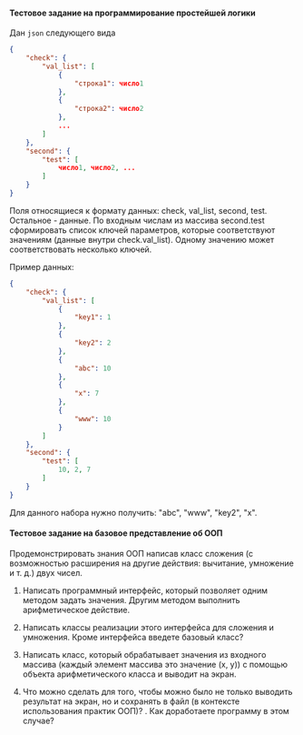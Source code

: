 #### Тестовое задание на программирование простейшей логики

Дан `json` следующего вида

```json
{
    "check": {
        "val_list": [
            {
				"строка1": число1
            },
            {
				"строка2": число2
            },
			...          
        ]
    },
    "second": {
        "test": [
            число1, число2, ...
        ]
    }
}
```

Поля относящиеся к формату данных: check, val_list, second, test. Остальное - данные. По входным числам из массива second.test сформировать список ключей параметров, которые соответствуют значениям (данные внутри check.val_list). Одному значению может соответствовать несколько ключей.

Пример данных:

```json
{
    "check": {
        "val_list": [
            {
                "key1": 1
            },
            {
                "key2": 2
            },
            {
                "abc": 10
            },
            {
                "x": 7
            },
            {
                "www": 10
            }
        ]
    },
    "second": {
        "test": [
            10, 2, 7
        ]
    }
}
```

Для данного набора нужно получить: "abc", "www", "key2", "x".



#### Тестовое задание на базовое представление об ООП

Продемонстрировать знания ООП написав класс сложения (с возможностью расширения на другие действия: вычитание, умножение и т. д.) двух чисел. 

1. Написать программный интерфейс, который позволяет одним методом задать значения. Другим методом выполнить арифметическое действие.

2. Написать классы реализации этого интерфейса для сложения и умножения. Кроме интерфейса введете базовый класс?

3. Написать класс, который обрабатывает значения из входного массива (каждый элемент массива это значение (x, y)) с помощью объекта арифметического класса и выводит на экран.

4. Что можно сделать для того, чтобы можно было не только выводить результат на экран, но и сохранять в файл (в контексте использования практик ООП)? . Как доработаете программу в этом случае?

   